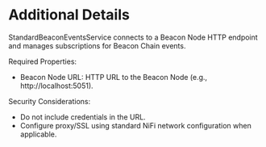<!--
Licensed to the Apache Software Foundation (ASF) under one or more
contributor license agreements.  See the NOTICE file distributed with
this work for additional information regarding copyright ownership.
The ASF licenses this file to You under the Apache License, Version 2.0
(the "License"); you may not use this file except in compliance with
the License.  You may obtain a copy of the License at

	http://www.apache.org/licenses/LICENSE-2.0

Unless required by applicable law or agreed to in writing, software
distributed under the License is distributed on an "AS IS" BASIS,
WITHOUT WARRANTIES OR CONDITIONS OF ANY KIND, either express or implied.
See the License for the specific language governing permissions and
limitations under the License.
-->

# Additional Details

StandardBeaconEventsService connects to a Beacon Node HTTP endpoint and manages subscriptions for Beacon Chain events.

Required Properties:
- Beacon Node URL: HTTP URL to the Beacon Node (e.g., http://localhost:5051).

Security Considerations:
- Do not include credentials in the URL.
- Configure proxy/SSL using standard NiFi network configuration when applicable.
